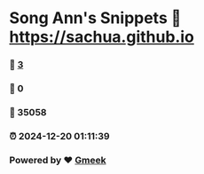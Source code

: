 # Song Ann's Snippets :link: https://sachua.github.io 
### :page_facing_up: [3](https://sachua.github.io/tag.html) 
### :speech_balloon: 0 
### :hibiscus: 35058 
### :alarm_clock: 2024-12-20 01:11:39 
### Powered by :heart: [Gmeek](https://github.com/Meekdai/Gmeek)
